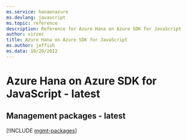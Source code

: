 ```yaml
---
ms.service: hanaonazure
ms.devlang: javascript
ms.topic: reference
description: Reference for Azure Hana on Azure SDK for JavaScript
author: xirzec
title: Azure Hana on Azure SDK for JavaScript
ms.author: jeffish
ms.data: 10/20/2022
---
```

# Azure Hana on Azure SDK for JavaScript - latest

## Management packages - latest
[!INCLUDE [mgmt-packages](hana-on-azure-mgmt-index.md)]